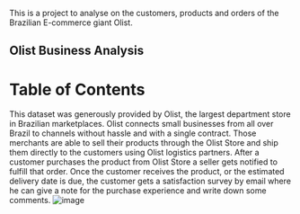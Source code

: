 This is a project to analyse on the customers, products and orders of the Brazilian E-commerce giant Olist.
## Olist Business Analysis
# Table of Contents
This dataset was generously provided by Olist, the largest department store in Brazilian marketplaces. Olist connects small businesses from all over Brazil to channels without hassle and with a single contract. Those merchants are able to sell their products through the Olist Store and ship them directly to the customers using Olist logistics partners. 
After a customer purchases the product from Olist Store a seller gets notified to fulfill that order. Once the customer receives the product, or the estimated delivery date is due, the customer gets a satisfaction survey by email where he can give a note for the purchase experience and write down some comments.
![image](https://github.com/vythanhnguyen/Olist-Business-Analysis/assets/162904704/6f00f8e9-b00d-48dc-9294-c6d37f41d7af)

